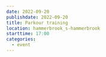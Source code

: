 ```yaml
---
date: 2022-09-20
publishdate: 2022-09-20
title: Parkour training
location: hammerbrook_s-hammerbrook
starttime: 17:00
categories:
  - event
---
```

